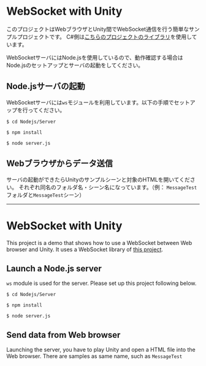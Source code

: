 # WebSocket with Unity

このプロジェクトはWebブラウザとUnity間でWebSocket通信を行う簡単なサンプルプロジェクトです。
C#側は[こちらのプロジェクトのライブラリ](https://github.com/sta/websocket-sharp)を使用しています。

WebSocketサーバにはNode.jsを使用しているので、動作確認する場合はNode.jsのセットアップとサーバの起動をしてください。



## Node.jsサーバの起動

WebSocketサーバには`ws`モジュールを利用しています。以下の手順でセットアップを行ってください。

```shell
$ cd Nodejs/Server
```

```shell
$ npm install
```

```shell
$ node server.js
```



## Webブラウザからデータ送信

サーバの起動ができたらUnityのサンプルシーンと対象のHTMLを開いてください。
それぞれ同名のフォルダ名・シーン名になっています。（例： `MessageTest`フォルダと`MessageTest`シーン）



-----------------------------------------------



# WebSocket with Unity

This project is a demo that shows how to use a WebSocket between Web browser and Unity.
It uses a WebSocket library of [this project](https://github.com/sta/websocket-sharp).



## Launch a Node.js server

`ws` module is used for the server. Please set up this project following below.


```shell
$ cd Nodejs/Server
```

```shell
$ npm install
```

```shell
$ node server.js
```



## Send data from Web browser

Launching the server, you have to play Unity and open a HTML file into the Web browser.
There are samples as same name, such as `MessageTest`